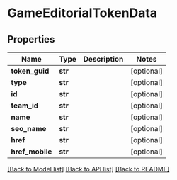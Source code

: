 # GameEditorialTokenData

## Properties
Name | Type | Description | Notes
------------ | ------------- | ------------- | -------------
**token_guid** | **str** |  | [optional] 
**type** | **str** |  | [optional] 
**id** | **str** |  | [optional] 
**team_id** | **str** |  | [optional] 
**name** | **str** |  | [optional] 
**seo_name** | **str** |  | [optional] 
**href** | **str** |  | [optional] 
**href_mobile** | **str** |  | [optional] 

[[Back to Model list]](../README.md#documentation-for-models) [[Back to API list]](../README.md#documentation-for-api-endpoints) [[Back to README]](../README.md)

